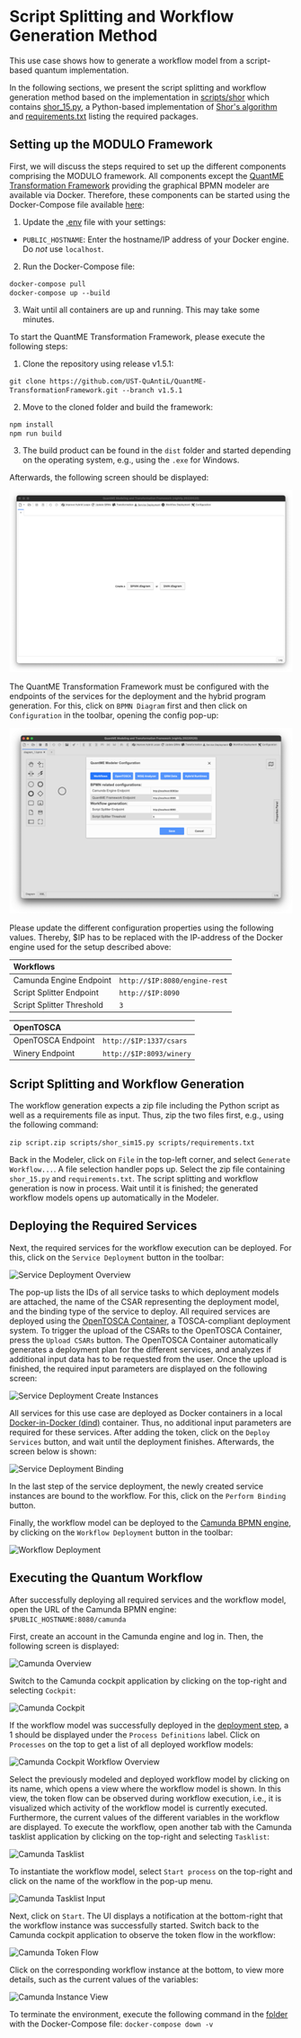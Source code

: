 # Script Splitting and Workflow Generation Method

This use case shows how to generate a workflow model from a script-based quantum implementation.

In the following sections, we present the script splitting and workflow generation method based on the implementation in [scripts/shor](scripts/shor) which contains [shor_15.py](scripts/shor/shor_15.py), a Python-based implementation of [Shor's algorithm](https://epubs.siam.org/doi/abs/10.1137/S0036144598347011) and [requirements.txt](scripts/requirements.txt) listing the required packages.


## Setting up the MODULO Framework

First, we will discuss the steps required to set up the different components comprising the MODULO framework.
All components except the [QuantME Transformation Framework](https://github.com/UST-QuAntiL/QuantME-TransformationFramework) providing the graphical BPMN modeler are available via Docker.
Therefore, these components can be started using the Docker-Compose file available [here](./docker):

1. Update the [.env](./docker/.env) file with your settings: 
  * ``PUBLIC_HOSTNAME``: Enter the hostname/IP address of your Docker engine. Do *not* use ``localhost``.

2. Run the Docker-Compose file:
```
docker-compose pull
docker-compose up --build
```

3. Wait until all containers are up and running. This may take some minutes.

To start the QuantME Transformation Framework, please execute the following steps:

1. Clone the repository using release v1.5.1: 
```
git clone https://github.com/UST-QuAntiL/QuantME-TransformationFramework.git --branch v1.5.1
```

2. Move to the cloned folder and build the framework:
```
npm install
npm run build
```

3. The build product can be found in the ``dist`` folder and started depending on the operating system, e.g., using the ``.exe`` for Windows.

Afterwards, the following screen should be displayed:

![QuantME Transformation Framework](./docs/modeler-after-build.png)


The QuantME Transformation Framework must be configured with the endpoints of the services for the deployment and the hybrid program generation.
For this, click on ``BPMN Diagram`` first and then click on ``Configuration`` in the toolbar, opening the config pop-up:

![Quantum Workflow in Modeler](./docs/modeler-configuration.png)

Please update the different configuration properties using the following values. 
Thereby, $IP has to be replaced with the IP-address of the Docker engine used for the setup described above:

| Workflows                 |                                 | 
| :---                      | :---                            |
| Camunda Engine Endpoint   | ``http://$IP:8080/engine-rest`` |
| Script Splitter Endpoint  | ``http://$IP:8090``             |
| Script Splitter Threshold | ``3``                           |

| OpenTOSCA                 |                                 |
| :---                      | :---                            | 
| OpenTOSCA Endpoint        | ``http://$IP:1337/csars``       |
| Winery Endpoint           | ``http://$IP:8093/winery``      |



## Script Splitting and Workflow Generation

The workflow generation expects a zip file including the Python script as well as a requirements file as input.
Thus, zip the two files first, e.g., using the following command:

```zip script.zip scripts/shor_sim15.py scripts/requirements.txt```

Back in the Modeler, click on ``File`` in the top-left corner, and select ``Generate Workflow...``.
A file selection handler pops up.
Select the zip file containing ``shor_15.py`` and ``requirements.txt``.
The script splitting and workflow generation is now in process.
Wait until it is finished; the generated workflow models opens up automatically in the Modeler.




## Deploying the Required Services

Next, the required services for the workflow execution can be deployed.
For this, click on the ``Service Deployment`` button in the toolbar:

![Service Deployment Overview](./docs/service-deployment-overview.png)

The pop-up lists the IDs of all service tasks to which deployment models are attached, the name of the CSAR representing the deployment model, and the binding type of the service to deploy.
All required services are deployed using the [OpenTOSCA Container](https://github.com/OpenTOSCA/container), a TOSCA-compliant deployment system.
To trigger the upload of the CSARs to the OpenTOSCA Container, press the ``Upload CSARs`` button.
The OpenTOSCA Container automatically generates a deployment plan for the different services, and analyzes if additional input data has to be requested from the user.
Once the upload is finished, the required input parameters are displayed on the following screen:

![Service Deployment Create Instances](./docs/service-deployment-overview-create-instances.png)

All services for this use case are deployed as Docker containers in a local [Docker-in-Docker (dind)](https://github.com/jpetazzo/dind) container.
Thus, no additional input parameters are required for these services.
After adding the token, click on the ``Deploy Services`` button, and wait until the deployment finishes. Afterwards, the screen below is shown:

![Service Deployment Binding](./docs/service-deployment-binding.png)

In the last step of the service deployment, the newly created service instances are bound to the workflow.
For this, click on the ``Perform Binding`` button.

Finally, the workflow model can be deployed to the [Camunda BPMN engine](https://camunda.com/products/camunda-platform/bpmn-engine/), by clicking on the ``Workflow Deployment`` button in the toolbar:

![Workflow Deployment](./docs/workflow-deployment.png)




## Executing the Quantum Workflow

After successfully deploying all required services and the workflow model, open the URL of the Camunda BPMN engine: ``$PUBLIC_HOSTNAME:8080/camunda``

First, create an account in the Camunda engine and log in. 
Then, the following screen is displayed:

![Camunda Overview](./docs/camunda-overview.png)

Switch to the Camunda cockpit application by clicking on the top-right and selecting ``Cockpit``:

![Camunda Cockpit](./docs/camunda-cockpit.png)

If the workflow model was successfully deployed in the [deployment step](#deploying-the-required-services), a 1 should be displayed under the ``Process Definitions`` label. 
Click on ``Processes`` on the top to get a list of all deployed workflow models:

![Camunda Cockpit Workflow Overview](./docs/camunda-cockpit-workflow-models.png)

Select the previously modeled and deployed workflow model by clicking on its name, which opens a view where the workflow model is shown. 
In this view, the token flow can be observed during workflow execution, i.e., it is visualized which activity of the workflow model is currently executed. 
Furthermore, the current values of the different variables in the workflow are displayed. 
To execute the workflow, open another tab with the Camunda tasklist application by clicking on the top-right and selecting ``Tasklist``:

![Camunda Tasklist](./docs/camunda-tasklist.png)

To instantiate the workflow model, select ``Start process`` on the top-right and click on the name of the workflow in the pop-up menu. 

![Camunda Tasklist Input](./docs/camunda-tasklist-input.png)

Next, click on ``Start``.
The UI displays a notification at the bottom-right that the workflow instance was successfully started.
Switch back to the Camunda cockpit application to observe the token flow in the workflow:

![Camunda Token Flow](./docs/camunda-cockpit-running-workflow.png)

Click on the corresponding workflow instance at the bottom, to view more details, such as the current values of the variables:

![Camunda Instance View](./docs/camunda-cockpit-instance-view.png)

To terminate the environment, execute the following command in the [folder](./docker) with the Docker-Compose file: ``docker-compose down -v``

